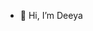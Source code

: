 - 👋 Hi, I’m Deeya


<!---
nikamdeeya/nikamdeeya is a ✨ special ✨ repository because its `README.md` (this file) appears on your GitHub profile.
You can click the Preview link to take a look at your changes.
--->
